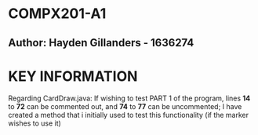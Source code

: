 # COMPX201-A1

## Author: Hayden Gillanders - 1636274

# KEY INFORMATION
Regarding CardDraw.java: If wishing to test PART 1 of the program, lines **14** to **72** can be commented out, and **74** to **77** can be uncommented; I have created a method that i initially used to test this functionality (if the marker wishes to use it)